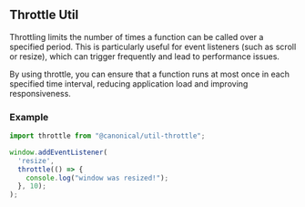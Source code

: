 ## Throttle Util
Throttling limits the number of times a function can be called over a specified 
period. This is particularly useful for event listeners (such as scroll or resize), 
which can trigger frequently and lead to performance issues. 

By using throttle, you can ensure that a function runs at most once in each 
specified time interval, reducing application load and improving responsiveness.

### Example

```ts
import throttle from "@canonical/util-throttle";

window.addEventListener(
  'resize',
  throttle(() => {
    console.log("window was resized!");
  }, 10);
);

```
